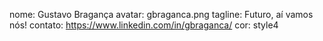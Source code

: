 nome: Gustavo Bragança
avatar: gbraganca.png
tagline: Futuro, aí vamos nós!
contato: https://www.linkedin.com/in/gbraganca/
cor: style4
